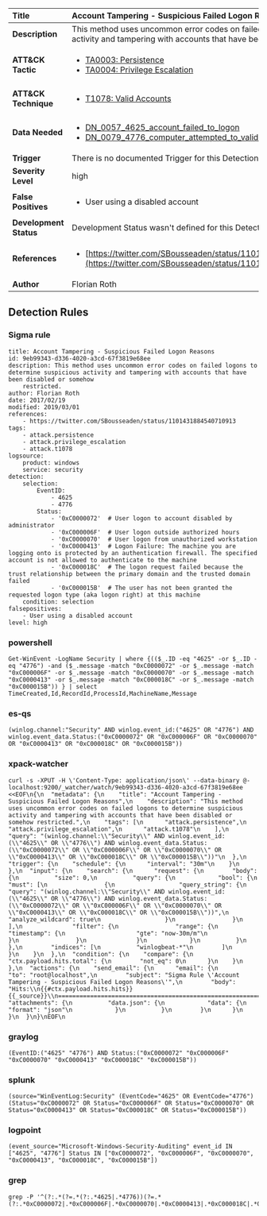 | Title                    | Account Tampering - Suspicious Failed Logon Reasons       |
|:-------------------------|:------------------|
| **Description**          | This method uses uncommon error codes on failed logons to determine suspicious activity and tampering with accounts that have been disabled or somehow restricted. |
| **ATT&amp;CK Tactic**    |  <ul><li>[TA0003: Persistence](https://attack.mitre.org/tactics/TA0003)</li><li>[TA0004: Privilege Escalation](https://attack.mitre.org/tactics/TA0004)</li></ul>  |
| **ATT&amp;CK Technique** | <ul><li>[T1078: Valid Accounts](https://attack.mitre.org/techniques/T1078)</li></ul>  |
| **Data Needed**          | <ul><li>[DN_0057_4625_account_failed_to_logon](../Data_Needed/DN_0057_4625_account_failed_to_logon.md)</li><li>[DN_0079_4776_computer_attempted_to_validate_the_credentials_for_an_account](../Data_Needed/DN_0079_4776_computer_attempted_to_validate_the_credentials_for_an_account.md)</li></ul>  |
| **Trigger**              |  There is no documented Trigger for this Detection Rule yet  |
| **Severity Level**       | high |
| **False Positives**      | <ul><li>User using a disabled account</li></ul>  |
| **Development Status**   |  Development Status wasn't defined for this Detection Rule yet  |
| **References**           | <ul><li>[https://twitter.com/SBousseaden/status/1101431884540710913](https://twitter.com/SBousseaden/status/1101431884540710913)</li></ul>  |
| **Author**               | Florian Roth |


## Detection Rules

### Sigma rule

```
title: Account Tampering - Suspicious Failed Logon Reasons
id: 9eb99343-d336-4020-a3cd-67f3819e68ee
description: This method uses uncommon error codes on failed logons to determine suspicious activity and tampering with accounts that have been disabled or somehow
    restricted.
author: Florian Roth
date: 2017/02/19
modified: 2019/03/01
references:
    - https://twitter.com/SBousseaden/status/1101431884540710913
tags:
    - attack.persistence
    - attack.privilege_escalation
    - attack.t1078
logsource:
    product: windows
    service: security
detection:
    selection:
        EventID:
            - 4625
            - 4776
        Status:
            - '0xC0000072'  # User logon to account disabled by administrator
            - '0xC000006F'  # User logon outside authorized hours
            - '0xC0000070'  # User logon from unauthorized workstation
            - '0xC0000413'  # Logon Failure: The machine you are logging onto is protected by an authentication firewall. The specified account is not allowed to authenticate to the machine
            - '0xC000018C'  # The logon request failed because the trust relationship between the primary domain and the trusted domain failed
            - '0xC000015B'  # The user has not been granted the requested logon type (aka logon right) at this machine
    condition: selection
falsepositives:
    - User using a disabled account
level: high

```





### powershell
    
```
Get-WinEvent -LogName Security | where {(($_.ID -eq "4625" -or $_.ID -eq "4776") -and ($_.message -match "0xC0000072" -or $_.message -match "0xC000006F" -or $_.message -match "0xC0000070" -or $_.message -match "0xC0000413" -or $_.message -match "0xC000018C" -or $_.message -match "0xC000015B")) } | select TimeCreated,Id,RecordId,ProcessId,MachineName,Message
```


### es-qs
    
```
(winlog.channel:"Security" AND winlog.event_id:("4625" OR "4776") AND winlog.event_data.Status:("0xC0000072" OR "0xC000006F" OR "0xC0000070" OR "0xC0000413" OR "0xC000018C" OR "0xC000015B"))
```


### xpack-watcher
    
```
curl -s -XPUT -H \'Content-Type: application/json\' --data-binary @- localhost:9200/_watcher/watch/9eb99343-d336-4020-a3cd-67f3819e68ee <<EOF\n{\n  "metadata": {\n    "title": "Account Tampering - Suspicious Failed Logon Reasons",\n    "description": "This method uses uncommon error codes on failed logons to determine suspicious activity and tampering with accounts that have been disabled or somehow restricted.",\n    "tags": [\n      "attack.persistence",\n      "attack.privilege_escalation",\n      "attack.t1078"\n    ],\n    "query": "(winlog.channel:\\"Security\\" AND winlog.event_id:(\\"4625\\" OR \\"4776\\") AND winlog.event_data.Status:(\\"0xC0000072\\" OR \\"0xC000006F\\" OR \\"0xC0000070\\" OR \\"0xC0000413\\" OR \\"0xC000018C\\" OR \\"0xC000015B\\"))"\n  },\n  "trigger": {\n    "schedule": {\n      "interval": "30m"\n    }\n  },\n  "input": {\n    "search": {\n      "request": {\n        "body": {\n          "size": 0,\n          "query": {\n            "bool": {\n              "must": [\n                {\n                  "query_string": {\n                    "query": "(winlog.channel:\\"Security\\" AND winlog.event_id:(\\"4625\\" OR \\"4776\\") AND winlog.event_data.Status:(\\"0xC0000072\\" OR \\"0xC000006F\\" OR \\"0xC0000070\\" OR \\"0xC0000413\\" OR \\"0xC000018C\\" OR \\"0xC000015B\\"))",\n                    "analyze_wildcard": true\n                  }\n                }\n              ],\n              "filter": {\n                "range": {\n                  "timestamp": {\n                    "gte": "now-30m/m"\n                  }\n                }\n              }\n            }\n          }\n        },\n        "indices": [\n          "winlogbeat-*"\n        ]\n      }\n    }\n  },\n  "condition": {\n    "compare": {\n      "ctx.payload.hits.total": {\n        "not_eq": 0\n      }\n    }\n  },\n  "actions": {\n    "send_email": {\n      "email": {\n        "to": "root@localhost",\n        "subject": "Sigma Rule \'Account Tampering - Suspicious Failed Logon Reasons\'",\n        "body": "Hits:\\n{{#ctx.payload.hits.hits}}{{_source}}\\n================================================================================\\n{{/ctx.payload.hits.hits}}",\n        "attachments": {\n          "data.json": {\n            "data": {\n              "format": "json"\n            }\n          }\n        }\n      }\n    }\n  }\n}\nEOF\n
```


### graylog
    
```
(EventID:("4625" "4776") AND Status:("0xC0000072" "0xC000006F" "0xC0000070" "0xC0000413" "0xC000018C" "0xC000015B"))
```


### splunk
    
```
(source="WinEventLog:Security" (EventCode="4625" OR EventCode="4776") (Status="0xC0000072" OR Status="0xC000006F" OR Status="0xC0000070" OR Status="0xC0000413" OR Status="0xC000018C" OR Status="0xC000015B"))
```


### logpoint
    
```
(event_source="Microsoft-Windows-Security-Auditing" event_id IN ["4625", "4776"] Status IN ["0xC0000072", "0xC000006F", "0xC0000070", "0xC0000413", "0xC000018C", "0xC000015B"])
```


### grep
    
```
grep -P '^(?:.*(?=.*(?:.*4625|.*4776))(?=.*(?:.*0xC0000072|.*0xC000006F|.*0xC0000070|.*0xC0000413|.*0xC000018C|.*0xC000015B)))'
```



